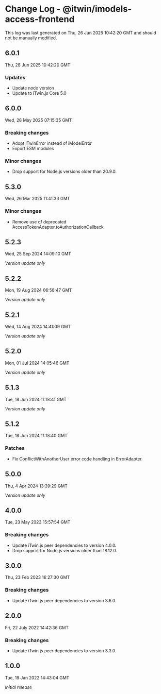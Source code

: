 # Change Log - @itwin/imodels-access-frontend

This log was last generated on Thu, 26 Jun 2025 10:42:20 GMT and should not be manually modified.

## 6.0.1
Thu, 26 Jun 2025 10:42:20 GMT

### Updates

- Update node version
- Update to iTwin.js Core 5.0

## 6.0.0
Wed, 28 May 2025 07:15:35 GMT

### Breaking changes

- Adopt iTwinError instead of iModelError
- Export ESM modules

### Minor changes

- Drop support for Node.js versions older than 20.9.0.

## 5.3.0
Wed, 26 Mar 2025 11:41:33 GMT

### Minor changes

- Remove use of deprecated AccessTokenAdapter.toAuthorizationCallback

## 5.2.3
Wed, 25 Sep 2024 14:09:10 GMT

_Version update only_

## 5.2.2
Mon, 19 Aug 2024 06:58:47 GMT

_Version update only_

## 5.2.1
Wed, 14 Aug 2024 14:41:09 GMT

_Version update only_

## 5.2.0
Mon, 01 Jul 2024 14:05:46 GMT

_Version update only_

## 5.1.3
Tue, 18 Jun 2024 11:18:41 GMT

_Version update only_

## 5.1.2
Tue, 18 Jun 2024 11:18:40 GMT

### Patches

- Fix ConflictWithAnotherUser error code handling in ErrorAdapter.

## 5.0.0
Thu, 4 Apr 2024 13:39:29 GMT

_Version update only_

## 4.0.0
Tue, 23 May 2023 15:57:54 GMT

### Breaking changes

- Update iTwin.js peer dependencies to version 4.0.0.
- Drop support for Node.js versions older than 18.12.0.

## 3.0.0
Thu, 23 Feb 2023 16:27:30 GMT

### Breaking changes

- Update iTwin.js peer dependencies to version 3.6.0.

## 2.0.0
Fri, 22 July 2022 14:42:36 GMT

### Breaking changes

- Update iTwin.js peer dependencies to version 3.3.0.

## 1.0.0
Tue, 18 Jan 2022 14:43:04 GMT

_Initial release_

